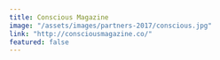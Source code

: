 ```yaml
---
title: Conscious Magazine
image: "/assets/images/partners-2017/conscious.jpg"
link: "http://consciousmagazine.co/"
featured: false
---
```

